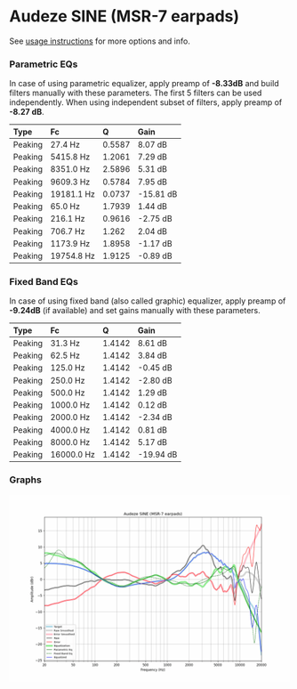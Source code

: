 # Audeze SINE (MSR-7 earpads)
See [usage instructions](https://github.com/jaakkopasanen/AutoEq#usage) for more options and info.

### Parametric EQs
In case of using parametric equalizer, apply preamp of **-8.33dB** and build filters manually
with these parameters. The first 5 filters can be used independently.
When using independent subset of filters, apply preamp of **-8.27 dB**.

| Type    | Fc         |      Q | Gain      |
|:--------|:-----------|:-------|:----------|
| Peaking | 27.4 Hz    | 0.5587 | 8.07 dB   |
| Peaking | 5415.8 Hz  | 1.2061 | 7.29 dB   |
| Peaking | 8351.0 Hz  | 2.5896 | 5.31 dB   |
| Peaking | 9609.3 Hz  | 0.5784 | 7.95 dB   |
| Peaking | 19181.1 Hz | 0.0737 | -15.81 dB |
| Peaking | 65.0 Hz    | 1.7939 | 1.44 dB   |
| Peaking | 216.1 Hz   | 0.9616 | -2.75 dB  |
| Peaking | 706.7 Hz   | 1.262  | 2.04 dB   |
| Peaking | 1173.9 Hz  | 1.8958 | -1.17 dB  |
| Peaking | 19754.8 Hz | 1.9125 | -0.89 dB  |

### Fixed Band EQs
In case of using fixed band (also called graphic) equalizer, apply preamp of **-9.24dB**
(if available) and set gains manually with these parameters.

| Type    | Fc         |      Q | Gain      |
|:--------|:-----------|:-------|:----------|
| Peaking | 31.3 Hz    | 1.4142 | 8.61 dB   |
| Peaking | 62.5 Hz    | 1.4142 | 3.84 dB   |
| Peaking | 125.0 Hz   | 1.4142 | -0.45 dB  |
| Peaking | 250.0 Hz   | 1.4142 | -2.80 dB  |
| Peaking | 500.0 Hz   | 1.4142 | 1.29 dB   |
| Peaking | 1000.0 Hz  | 1.4142 | 0.12 dB   |
| Peaking | 2000.0 Hz  | 1.4142 | -2.34 dB  |
| Peaking | 4000.0 Hz  | 1.4142 | 0.81 dB   |
| Peaking | 8000.0 Hz  | 1.4142 | 5.17 dB   |
| Peaking | 16000.0 Hz | 1.4142 | -19.94 dB |

### Graphs
![](./Audeze%20SINE%20(MSR-7%20earpads).png)